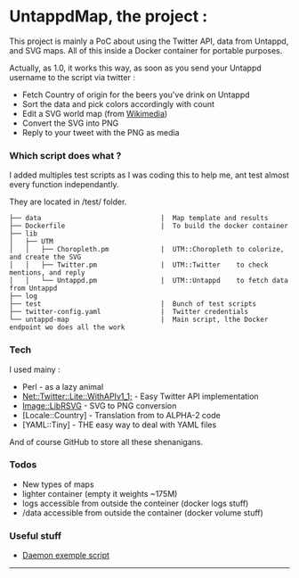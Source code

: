 # UntappdMap, the project :

This project is mainly a PoC about using the Twitter API, data from Untappd, and SVG maps.
All of this inside a Docker container for portable purposes.

Actually, as 1.0, it works this way, as soon as you send your Untappd username to the script via twitter :

 - Fetch Country of origin for the beers you've drink on Untappd
 - Sort the data and pick colors accordingly with count
 - Edit a SVG world map (from [Wikimedia][WIKImap])
 - Convert the SVG into PNG
 - Reply to your tweet with the PNG as media

### Which script does what ?

I added multiples test scripts as I was coding this to help me, ant test almost every function independantly.

They are located in /test/ folder.

```
├── data                              |  Map template and results
├── Dockerfile                        |  To build the docker container
├── lib
│   ├── UTM
│   │   ├── Choropleth.pm             |  UTM::Choropleth to colorize, and create the SVG
│   │   ├── Twitter.pm                |  UTM::Twitter    to check mentions, and reply
│   │   └── Untappd.pm                |  UTM::Untappd    to fetch data from Untappd
├── log
├── test                              |  Bunch of test scripts
├── twitter-config.yaml               |  Twitter credentials
└── untappd-map                       |  Main script, lthe Docker endpoint wo does all the work
```

### Tech

I used mainy :

* Perl - as a lazy animal
* [Net::Twitter::Lite::WithAPIv1_1;][CPANTwitt] - Easy Twitter API implementation
* [Image::LibRSVG][CPANrSVG] - SVG to PNG conversion
* [Locale::Country] - Translation from <Countryname> to ALPHA-2 code
* [YAML::Tiny] - THE easy way to deal with YAML files

And of course GitHub to store all these shenanigans. 

### Todos

 - New types of maps
 - lighter container (empty it weights ~175M)
 - logs accessible from outside the conteiner (docker logs stuff)
 - /data accessible from outside the container (docker volume stuff)

### Useful stuff
   
   * [Daemon exemple script][daemon]
   
---
   [WIKImap]: <https://commons.wikimedia.org/wiki/Category:Blank_SVG_maps_of_the_world>
   [CPANTwitt]: <http://search.cpan.org/~mmims/Net-Twitter-Lite-0.12008/lib/Net/Twitter/Lite/WithAPIv1_1.pod>
   [CPANrSVG]: <http://search.cpan.org/~tomson/Image-LibRSVG-0.07/lib/Image/LibRSVG.pm>
   [daemon]: <http://www.andrewault.net/2010/05/27/creating-a-perl-daemon-in-ubuntu/>
